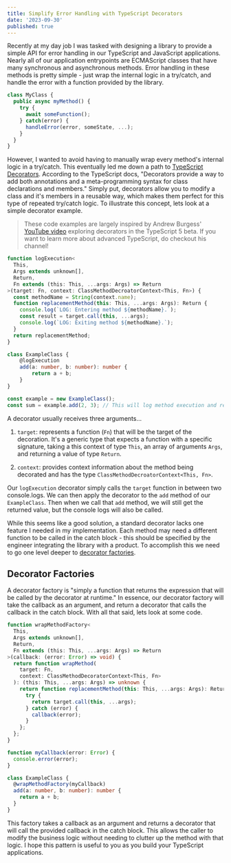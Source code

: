 ```yaml
---
title: Simplify Error Handling with TypeScript Decorators
date: '2023-09-30'
published: true
---
```


Recently at my day job I was tasked with designing a library to provide a
simple API for error handling in our TypeScript and JavaScript applications.
Nearly all of our application entrypoints are ECMAScript classes that have many
synchronous and asynchronous methods. Error handling in these methods is pretty
simple - just wrap the internal logic in a try/catch, and handle the error with
a function provided by the library.

```typescript
class MyClass {
  public async myMethod() {
    try {
      await someFunction();
    } catch(error) {
      handleError(error, someState, ...);
    }
  }
}
```

However, I wanted to avoid having to manually wrap every method's internal logic in a try/catch.
This eventually led me down a path to [TypeScript Decorators](https://www.typescriptlang.org/docs/handbook/decorators.html).
According to the TypeScript docs, "Decorators provide a way to add both annotations and a meta-programming syntax for class declarations and members." Simply put, decorators allow you to modify a class and it's members in a reusable way, which makes
them perfect for this type of repeated try/catch logic. To illustrate this
concept, lets look at a simple decorator example.

> These code examples are largely inspired by Andrew Burgess' [YouTube video](https://www.youtube.com/watch?v=_1mQ_A7fq-g&pp=ygUVdHlwZXNjcmlwdCBkZWNvcmF0b3Jz)
> exploring decorators in the TypeScript 5 beta. If you want to learn more about
> advanced TypeScript, do checkout his channel!

```typescript
function logExecution<
  This,
  Args extends unknown[],
  Return,
  Fn extends (this: This, ...args: Args) => Return
>(target: Fn, context: ClassMethodDecroatorContext<This, Fn>) {
  const methodName = String(context.name);
  function replacementMethod(this: This, ...args: Args): Return {
    console.log(`LOG: Entering method ${methodName}.`);
    const result = target.call(this, ...args);
    console.log(`LOG: Exiting method ${methodName}.`);
  }
  return replacementMethod;
}

class ExampleClass {
	@logExecution
	add(a: number, b: number): number {
		return a + b;
	}
}

const example = new ExampleClass();
const sum = example.add(2, 3); // This will log method execution and return 5.
```

A decorator usually receives three arguments...

1. `target`: represents a function (`Fn`) that will be the target of the decoration. It's a generic type that expects a function with a specific signature, taking a this context of type `This`, an array of arguments `Args`, and returning a value of type `Return`.

2. `context`: provides context information about the method being decorated and
   has the type `ClassMethodDecroatorContext<This, Fn>`.

Our `logExecution` decorator simply calls the `target` function in between two console.logs. We can then apply the decorator to the `add` method of our `ExampleClass`. Then when we call that `add` method, we will still
get the returned value, but the console logs will also be called.

While this seems like a good solution, a standard decorator lacks one feature
I needed in my implementation. Each method may need a different function to be
called in the catch block - this should be specified by the engineer integrating the library with
a product. To accomplish this we need to go one level deeper to [decorator factories](https://www.typescriptlang.org/docs/handbook/decorators.html#decorator-factories).

## Decorator Factories

A decorator factory is "simply a function that returns the expression that will be called by the decorator at runtime."
In essence, our decorator factory will take the callback as an argument, and
return a decorator that calls the callback in the catch block. With all that
said, lets look at some code.

```typescript
function wrapMethodFactory<
  This,
  Args extends unknown[],
  Return,
  Fn extends (this: This, ...args: Args) => Return
>(callback: (error: Error) => void) {
  return function wrapMethod(
    target: Fn,
    context: ClassMethodDecoratorContext<This, Fn>
  ): (this: This, ...args: Args) => unknown {
    return function replacementMethod(this: This, ...args: Args): Return | Promise<void> | void {
      try {
        return target.call(this, ...args);
      } catch (error) {
        callback(error);
      }
    };
  };
}

function myCallback(error: Error) {
  console.error(error);
}

class ExampleClass {
  @wrapMethodFactory(myCallback)
  add(a: number, b: number): number {
    return a + b;
  }
}
```

This factory takes a callback as an argument and returns a decorator that will
call the provided callback in the catch block. This allows the caller to modify
the business logic without needing to clutter up the method with that logic. I
hope this pattern is useful to you as you build your TypeScript applications.
